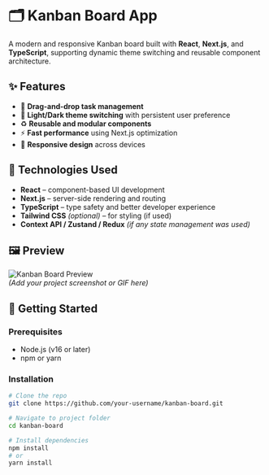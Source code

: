 # 🗂️ Kanban Board App

A modern and responsive Kanban board built with **React**, **Next.js**, and **TypeScript**, supporting dynamic theme switching and reusable component architecture.

## ✨ Features

- 🧩 **Drag-and-drop task management**
- 🎨 **Light/Dark theme switching** with persistent user preference
- ♻️ **Reusable and modular components**
- ⚡ **Fast performance** using Next.js optimization
- 📱 **Responsive design** across devices

## 🚀 Technologies Used

- **React** – component-based UI development
- **Next.js** – server-side rendering and routing
- **TypeScript** – type safety and better developer experience
- **Tailwind CSS** *(optional)* – for styling (if used)
- **Context API / Zustand / Redux** *(if any state management was used)*

## 🖼️ Preview

![Kanban Board Preview](./preview.png)  
*(Add your project screenshot or GIF here)*

## 🔧 Getting Started

### Prerequisites

- Node.js (v16 or later)
- npm or yarn

### Installation

```bash
# Clone the repo
git clone https://github.com/your-username/kanban-board.git

# Navigate to project folder
cd kanban-board

# Install dependencies
npm install
# or
yarn install
